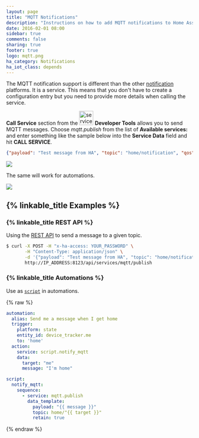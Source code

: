 ```yaml
---
layout: page
title: "MQTT Notifications"
description: "Instructions on how to add MQTT notifications to Home Assistant."
date: 2016-02-01 08:00
sidebar: true
comments: false
sharing: true
footer: true
logo: mqtt.png
ha_category: Notifications
ha_iot_class: depends
---
```


The MQTT notification support is different than the other [notification](/components/notify/) platforms. It is a service. This means that you don't have to create a configuration entry but you need to provide more details when calling the service.

**Call Service** section from the <img src='/images/screenshots/developer-tool-services-icon.png' alt='service developer tool icon' class="no-shadow" height="38" /> **Developer Tools** allows you to send MQTT messages. Choose *mqtt.publish*  from the list of **Available services:** and enter something like the sample below into the **Service Data** field and hit **CALL SERVICE**.

```json
{"payload": "Test message from HA", "topic": "home/notification", "qos": 0, "retain": 0}
```

<p class='img'>
  <img src='/images/screenshots/mqtt-notify.png' />
</p>

The same will work for automations.

<p class='img'>
  <img src='/images/screenshots/mqtt-notify-action.png' />
</p>


## {% linkable_title Examples %}

### {% linkable_title REST API %}

Using the [REST API](https://developers.home-assistant.io/docs/en/external_api_rest.html) to send a message to a given topic.

```bash
$ curl -X POST -H "x-ha-access: YOUR_PASSWORD" \
       -H "Content-Type: application/json" \
       -d '{"payload": "Test message from HA", "topic": "home/notification"}' \
       http://IP_ADDRESS:8123/api/services/mqtt/publish
```

### {% linkable_title Automations %}

Use as [`script`](/components/script/) in automations.

{% raw %}
```yaml
automation:
  alias: Send me a message when I get home 
  trigger:
    platform: state 
    entity_id: device_tracker.me 
    to: 'home' 
  action:
    service: script.notify_mqtt
    data:
      target: "me" 
      message: "I'm home" 

script:
  notify_mqtt:
    sequence:
      - service: mqtt.publish
        data_template:
          payload: "{{ message }}"
          topic: home/"{{ target }}"
          retain: true
```
{% endraw %}
